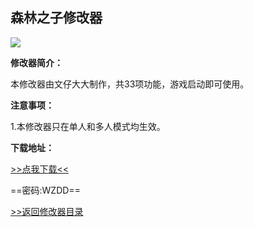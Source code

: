 ## 森林之子修改器

![](/images/SonsOfTheForest.png)

**修改器简介：**

本修改器由文仔大大制作，共33项功能，游戏启动即可使用。

**注意事项：**

1.本修改器只在单人和多人模式均生效。

**下载地址：**

[>>点我下载<<](https://rcspojie.lanzoue.com/b028rud5g)

==密码:WZDD==



[>>返回修改器目录](/GameTrainer/README)